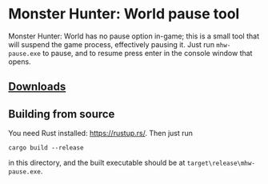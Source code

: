 # Monster Hunter: World pause tool

Monster Hunter: World has no pause option in-game; this is a small tool that will suspend the game process, effectively pausing it. Just run `mhw-pause.exe` to pause, and to resume press enter in the console window that opens.

## [Downloads](https://github.com/Seeker14491/mhw-pause/releases)

## Building from source

You need Rust installed: https://rustup.rs/. Then just run

```
cargo build --release
```

in this directory, and the built executable should be at `target\release\mhw-pause.exe`.
